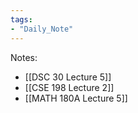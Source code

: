 ```yaml
---
tags:
- "Daily_Note"
---
```

Notes:  
- [[DSC 30 Lecture 5]]  
- [[CSE 198 Lecture 2]]  
- [[MATH 180A Lecture 5]]  
